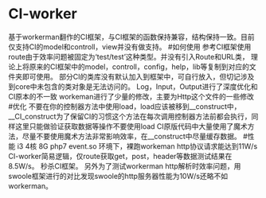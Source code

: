 # CI-worker
基于workerman翻作的CI框架，与CI框架的函数保持兼容，结构保持一致。目前仅支持CI的model和controll，view并没有做支持。
#如何使用
参考CI框架使用
route由于效率问题被固定为‘test/test’这种类型。并没有引入Route和URL类，
理论上将原来的CI框架中的model，controll，config，help，lib等复制到对应的文件夹即可使用。
部分CI的类库没有默认加入到框架中，可自行放入，但切记涉及到core中未包含的类对象是无法访问的。
Log，Input，Output进行了深度优化和CI原本的不一致
workeman进行了少量的修改，主要为Http这个文件的一些修改
#优化
不要在你的控制器方法中使用load，load应该被移到__construct中，__CI_construct为了保留CI的习惯这个方法在每次调用控制器方法前都会执行，同样这里只能做验证获取数据等操作不要使用load
CI原版代码中大量使用了魔术方法，尽量不要使用魔术方法非常影响效率，在__construct中尽量缓存数据。
#性能
i3 4核 8G php7 event.so 环境下，裸跑workeman http协议请求能达到11W/s
CI-worker简易逻辑，仅route获取get，post，header等数据测试结果在8.5W/s。
秒杀CI框架。
另外为了测试workerman http解析时效率问题，用swoole框架进行的对比发现swoole的http服务器性能为10W/s还略不如workerman。

  
